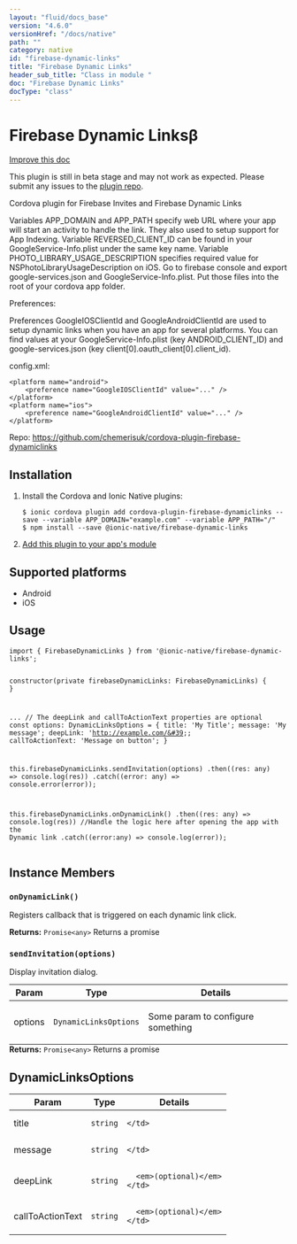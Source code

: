 ```yaml
---
layout: "fluid/docs_base"
version: "4.6.0"
versionHref: "/docs/native"
path: ""
category: native
id: "firebase-dynamic-links"
title: "Firebase Dynamic Links"
header_sub_title: "Class in module "
doc: "Firebase Dynamic Links"
docType: "class"
---
```


<h1 class="api-title">Firebase Dynamic Links<span class="beta" title="beta">&beta;</span></h1>

<a class="improve-v2-docs" href="http://github.com/ionic-team/ionic-native/edit/master/src/@ionic-native/plugins/firebase-dynamic-links/index.ts#L8">
  Improve this doc
</a>




<p class="beta-notice">
  This plugin is still in beta stage and may not work as expected. Please
  submit any issues to the <a target="_blank"
  href="https://github.com/chemerisuk/cordova-plugin-firebase-dynamiclinks/issues">plugin repo</a>.
</p>




<p>Cordova plugin for Firebase Invites and Firebase Dynamic Links</p>
<p>Variables APP_DOMAIN and APP_PATH specify web URL where your app will start an activity to handle the link. They also used to setup support for App Indexing.
Variable REVERSED_CLIENT_ID can be found in your GoogleService-Info.plist under the same key name.
Variable PHOTO_LIBRARY_USAGE_DESCRIPTION specifies required value for NSPhotoLibraryUsageDescription on iOS.
Go to firebase console and export google-services.json and GoogleService-Info.plist. Put those files into the root of your cordova app folder.</p>
<p>Preferences:</p>
<p>Preferences GoogleIOSClientId and GoogleAndroidClientId are used to setup dynamic links when you have an app for several platforms.
You can find values at your GoogleService-Info.plist (key ANDROID_CLIENT_ID) and google-services.json (key client[0].oauth_client[0].client_id).</p>
<p>config.xml:</p>
<pre><code class="lang-xml">&lt;platform name=&quot;android&quot;&gt;
    &lt;preference name=&quot;GoogleIOSClientId&quot; value=&quot;...&quot; /&gt;
&lt;/platform&gt;
&lt;platform name=&quot;ios&quot;&gt;
    &lt;preference name=&quot;GoogleAndroidClientId&quot; value=&quot;...&quot; /&gt;
&lt;/platform&gt;
</code></pre>


<p>Repo:
  <a href="https://github.com/chemerisuk/cordova-plugin-firebase-dynamiclinks">
    https://github.com/chemerisuk/cordova-plugin-firebase-dynamiclinks
  </a>
</p>


<h2><a class="anchor" name="installation" href="#installation"></a>Installation</h2>
<ol class="installation">
  <li>Install the Cordova and Ionic Native plugins:<br>
    <pre><code class="nohighlight">$ ionic cordova plugin add cordova-plugin-firebase-dynamiclinks --save --variable APP_DOMAIN="example.com" --variable APP_PATH="/"
$ npm install --save @ionic-native/firebase-dynamic-links
</code></pre>
  </li>
  <li><a href="https://ionicframework.com/docs/native/#Add_Plugins_to_Your_App_Module">Add this plugin to your app's module</a></li>
</ol>



<h2><a class="anchor" name="platforms" href="#platforms"></a>Supported platforms</h2>
<ul>
  <li>Android</li><li>iOS</li>
</ul>






<h2><a class="anchor" name="usage" href="#usage"></a>Usage</h2>
<pre><code class="lang-typescript">import { FirebaseDynamicLinks } from &#39;@ionic-native/firebase-dynamic-links&#39;;


constructor(private firebaseDynamicLinks: FirebaseDynamicLinks) { }

...
// The deepLink and callToActionText properties are optional
const options: DynamicLinksOptions = {
  title: &#39;My Title&#39;;
  message: &#39;My message&#39;;
  deepLink: &#39;http://example.com/&#39;;
  callToActionText: &#39;Message on button&#39;;
}

this.firebaseDynamicLinks.sendInvitation(options)
  .then((res: any) =&gt; console.log(res))
  .catch((error: any) =&gt; console.error(error));

this.firebaseDynamicLinks.onDynamicLink()
  .then((res: any) =&gt; console.log(res)) //Handle the logic here after opening the app with the Dynamic link
  .catch((error:any) =&gt; console.log(error));
</code></pre>








<h2><a class="anchor" name="instance-members" href="#instance-members"></a>Instance Members</h2>
<h3><a class="anchor" name="onDynamicLink" href="#onDynamicLink"></a><code>onDynamicLink()</code></h3>


Registers callback that is triggered on each dynamic link click.


<div class="return-value" markdown="1">
  <i class="icon ion-arrow-return-left"></i>
  <b>Returns:</b> <code>Promise&lt;any&gt;</code> Returns a promise
</div><h3><a class="anchor" name="sendInvitation" href="#sendInvitation"></a><code>sendInvitation(options)</code></h3>


Display invitation dialog.
<table class="table param-table" style="margin:0;">
  <thead>
  <tr>
    <th>Param</th>
    <th>Type</th>
    <th>Details</th>
  </tr>
  </thead>
  <tbody>
  <tr>
    <td>
      options</td>
    <td>
      <code>DynamicLinksOptions</code>
    </td>
    <td>
      <p>Some param to configure something</p>
</td>
  </tr>
  </tbody>
</table>

<div class="return-value" markdown="1">
  <i class="icon ion-arrow-return-left"></i>
  <b>Returns:</b> <code>Promise&lt;any&gt;</code> Returns a promise
</div>





<h2><a class="anchor" name="DynamicLinksOptions" href="#DynamicLinksOptions"></a>DynamicLinksOptions</h2>

<table class="table param-table" style="margin:0;">
  <thead>
  <tr>
    <th>Param</th>
    <th>Type</th>
    <th>Details</th>
  </tr>
  </thead>
  <tbody>
  
  <tr>
    <td>
      title
    </td>
    <td>
      <code>string</code>
    </td>
    <td>
      
      
    </td>
  </tr>
  
  <tr>
    <td>
      message
    </td>
    <td>
      <code>string</code>
    </td>
    <td>
      
      
    </td>
  </tr>
  
  <tr>
    <td>
      deepLink
    </td>
    <td>
      <code>string</code>
    </td>
    <td>
      
      <em>(optional)</em>
    </td>
  </tr>
  
  <tr>
    <td>
      callToActionText
    </td>
    <td>
      <code>string</code>
    </td>
    <td>
      
      <em>(optional)</em>
    </td>
  </tr>
  
  </tbody>
</table>





